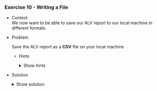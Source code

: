 ### Exercise 10 - Writing a File

- Context \
    We now want to be able to save our ALV report to our local machine in different formats.

- Problem 

    Save the ALV report as a **CSV** file on your local machine

    - Hints 
        <details>
        <summary>Show hints</summary>

       * Use the **GUI_DOWNLOAD** function module and the **FILE_SAVE_DIALOG** method of the **CL_GUI_FRONTEND_SERVICES** class to save your ALV report to your local machine. 
        </details>

- Solution
    <details>
    <summary>Show solution</summary>

    Let's start off with a few data declarations that will hold the relevant information for converting and saving our ALV report

    ```abap
    FORM CONVERT_CSV.
        DATA :
            IT_DOWNLOADABLE TYPE TABLE OF ZTLISTE_SALARIES_FULL,
            LD_FILENAME     TYPE STRING,
            LD_PATH         TYPE STRING,
            LD_FULLPATH     TYPE STRING,
            LD_RESULT       TYPE I.
    ENDFORM.
    ```
    Now lets fetch the rows we want to save (if no rows are selected, we save all of them)

    ```abap
    FORM CONVERT_CSV.
    DATA :
        IT_DOWNLOADABLE TYPE TABLE OF ZTLISTE_SALARIES_FULL,
        LD_FILENAME     TYPE STRING,
        LD_PATH         TYPE STRING,
        LD_FULLPATH     TYPE STRING,
        LD_RESULT       TYPE I.



    " get selected rows and append them to internal table that will be downloaded
    CALL METHOD GV_GRID001->GET_SELECTED_ROWS
        IMPORTING
        ET_INDEX_ROWS = I_SELECTED_ROWS.
    LOOP AT I_SELECTED_ROWS INTO W_SELECTED_ROWS.
        READ TABLE WT_LISTE_SALARIES_FULL INTO WA INDEX W_SELECTED_ROWS.
        APPEND WA TO IT_DOWNLOADABLE.
    ENDLOOP.

    " if no rows are selected, append every row to IT_DOWNLOADABLE
    IF IT_DOWNLOADABLE IS INITIAL.
        IT_DOWNLOADABLE[] = WT_LISTE_SALARIES_FULL[].
    ENDIF.
    ENDFORM.
    ```

    Now let's call the **FILE_SAVE_DIALOG** method to choose where we will save the file

    ```abap
        " display file save window and fetch file name and file path
    CALL METHOD CL_GUI_FRONTEND_SERVICES=>FILE_SAVE_DIALOG
        EXPORTING
    *     window_title      = ' '
        DEFAULT_EXTENSION = 'CSV'
        DEFAULT_FILE_NAME = 'lISTE_SALARIES'
        INITIAL_DIRECTORY = 'c:\'
        CHANGING
        FILENAME          = LD_FILENAME
        PATH              = LD_PATH
        FULLPATH          = LD_FULLPATH
        USER_ACTION       = LD_RESULT.
    ```

    Finally, let's save the file in CSV format

    ```abap
    " save file using full_path = file_path + file_name
    CALL FUNCTION 'GUI_DOWNLOAD'
        EXPORTING
        FILENAME              = LD_FULLPATH  " File name including path, give CSV as extention of the file
        FILETYPE              = 'ASC'
        WRITE_FIELD_SEPARATOR = ','    " Provide comma as separator
        TABLES
        DATA_TAB              = IT_DOWNLOADABLE     " Pass the Output internal table
        EXCEPTIONS
        OTHERS                = 22.
    IF SY-SUBRC <> 0.
    * MESSAGE ID SY-MSGID TYPE SY-MSGTY NUMBER SY-MSGNO
    *         WITH SY-MSGV1 SY-MSGV2 SY-MSGV3 SY-MSGV4.
    ENDIF.
    ```
    We can now select rows and choose where to save them on our local storage


    ![Save](https://github.com/Fabeure/ABAP-Initiation/blob/main/Images/Save.png?raw=true)

    ![CSV](https://github.com/Fabeure/ABAP-Initiation/blob/main/Images/CSV.png?raw=true)

    

    </details>



